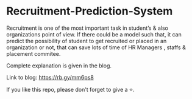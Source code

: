 # Recruitment-Prediction-System

Recruitment is one of the most important task in student’s & also organizations point of view. If there could be a model such that, it can predict the possibility of student to get recruited or placed in an organization or not, that can save lots of time of HR Managers , staffs & placement commitee.

Complete explanation is given in the blog.

Link to blog: https://rb.gy/mm6ps8

If you like this repo, please don't forget to give a ⭐.
